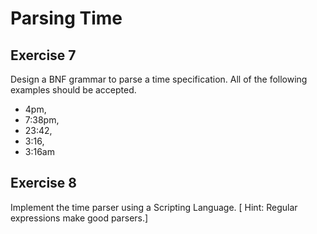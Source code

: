 # Parsing Time
## Exercise 7
Design a BNF grammar to parse a time specification. All of the following examples should be accepted.

 - 4pm, 
 - 7:38pm, 
 - 23:42, 
 - 3:16, 
 - 3:16am 

## Exercise 8
Implement the time parser using a Scripting Language. [ Hint: Regular expressions make good parsers.]